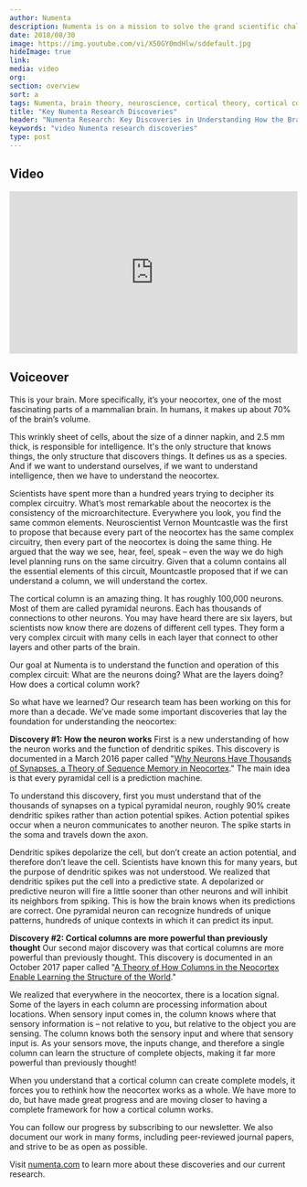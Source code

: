 ```yaml
---
author: Numenta
description: Numenta is on a mission to solve the grand scientific challenge of figuring out how the brain works. Through a focus on cortical theory, Numenta researchers have made some important discoveries that lay the foundation for a new framework for intelligence. This video explains two of those discoveries, both documented in peer-reviewed papers.
date: 2018/08/30
image: https://img.youtube.com/vi/X50GY0mdHlw/sddefault.jpg
hideImage: true
link:
media: video
org:
section: overview
sort: a
tags: Numenta, brain theory, neuroscience, cortical theory, cortical columns, dendritic spikes, neurons
title: "Key Numenta Research Discoveries"
header: "Numenta Research: Key Discoveries in Understanding How the Brain Works"
keywords: "video Numenta research discoveries"
type: post
---
```


## Video

<div class="video-container media-border">
  <iframe width="504" height="284" src="https://www.youtube.com/watch?v=X50GY0mdHlw" frameborder="0" allowfullscreen></iframe>
</div>

## Voiceover
This is your brain. More specifically, it’s your neocortex, one of the most fascinating parts of a mammalian brain. In humans, it makes up about 70% of the brain’s volume.

This wrinkly sheet of cells, about the size of a dinner napkin, and 2.5 mm thick, is responsible for intelligence.
It's the only structure that knows things, the only structure that discovers things. It defines us as a species. And if we want to understand ourselves, if we want to understand intelligence, then we have to understand the neocortex.

Scientists have spent more than a hundred years trying to decipher its complex circuitry. What’s most remarkable about the neocortex is the consistency of the microarchitecture. Everywhere you look, you find the same common elements. Neuroscientist Vernon Mountcastle was the first to propose that because every part of the neocortex has the same complex circuitry, then every part of the neocortex is doing the same thing. He argued that the way we see, hear, feel, speak – even the way we do high level planning runs on the same circuitry. Given that a column contains all the essential elements of this circuit, Mountcastle proposed that if we can understand a column, we will understand the cortex.

The cortical column is an amazing thing. It has roughly 100,000 neurons. Most of them are called pyramidal neurons. Each has thousands of connections to other neurons. You may have heard there are six layers, but scientists now know there are dozens of different cell types. They form a very complex circuit with many cells in each layer that connect to other layers and other parts of the brain.

Our goal at Numenta is to understand the function and operation of this complex circuit:
What are the neurons doing?
What are the layers doing?
How does a cortical column work?

So what have we learned? Our research team has been working on this for more than a decade. We’ve made some important discoveries that lay the foundation for understanding the neocortex:

**Discovery #1: How the neuron works**
First is a new understanding of how the neuron works and the function of dendritic spikes. This discovery is documented in a March 2016 paper called "[Why Neurons Have Thousands of Synapses, a Theory of Sequence Memory in Neocortex](/neuroscience-research/research-publications/papers/why-neurons-have-thousands-of-synapses-theory-of-sequence-memory-in-neocortex/)." The main idea is that every pyramidal cell is a prediction machine.

To understand this discovery, first you must understand that of the thousands of synapses on a typical pyramidal neuron, roughly 90% create dendritic spikes rather than action potential spikes. Action potential spikes occur when a neuron communicates to another neuron. The spike starts in the soma and travels down the axon.

Dendritic spikes depolarize the cell, but don’t create an action potential, and therefore don’t leave the cell. Scientists have known this for many years, but the purpose of dendritic spikes was not understood. We realized that dendritic spikes put the cell into a predictive state. A depolarized or predictive neuron will fire a little sooner than other neurons and will inhibit its neighbors from spiking. This is how the brain knows when its predictions are correct. One pyramidal neuron can recognize hundreds of unique patterns, hundreds of unique contexts in which it can predict its input.

**Discovery #2: Cortical columns are more powerful than previously thought**
Our second major discovery was that cortical columns are more powerful than previously thought. This discovery is documented in an October 2017 paper called "[A Theory of How Columns in the Neocortex Enable Learning the Structure of the World](/neuroscience-research/research-publications/papers/a-theory-of-how-columns-in-the-neocortex-enable-learning-the-structure-of-the-world/)."

We realized that everywhere in the neocortex, there is a location signal. Some of the layers in each column are processing information about locations. When sensory input comes in, the column knows where that sensory information is – not relative to you, but relative to the object you are sensing. The column knows both the sensory input and where that sensory input is. As your sensors move, the inputs change, and therefore a single column can learn the structure of complete objects, making it far more powerful than previously thought!

When you understand that a cortical column can create complete models, it forces you to rethink how the neocortex works as a whole. We have more to do, but have made great progress and are moving closer to having a complete framework for how a cortical column works.

You can follow our progress by subscribing to our newsletter. We also document our work in many forms, including peer-reviewed journal papers, and strive to be as open as possible.

Visit [numenta.com](/) to learn more about these discoveries and our current research.
